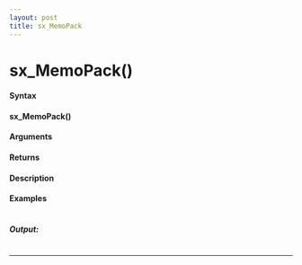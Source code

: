 ```yaml
---
layout: post
title: sx_MemoPack
---
```


# sx_MemoPack()


#### Syntax

#### sx_MemoPack()

#### Arguments

#### Returns

#### Description

#### Examples

```

```

##### Output:

```

```

---